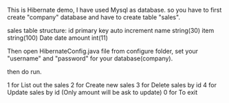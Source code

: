 This is Hibernate demo, I have used Mysql as database.
so you have to first create "company" database and have to create table "sales".

sales table structure:
id primary key auto increment
name string(30)
item string(100)
Date date
amount int(11)

Then open HibernateConfig.java file from configure folder,
set your "username" and "password" for your database(company).

then do run.

1 for List out the sales 
2 for Create new sales 
3 for Delete sales by id 
4 for Update sales by id (Only amount will be ask to update) 
0 for To exit 
